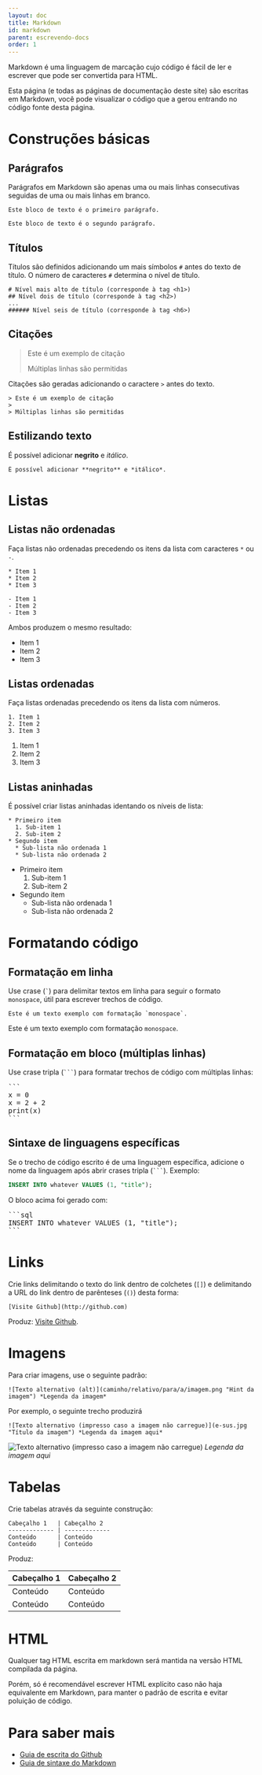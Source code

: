 ```yaml
---
layout: doc
title: Markdown
id: markdown
parent: escrevendo-docs
order: 1
---
```


Markdown é uma linguagem de marcação cujo código é fácil de ler e escrever que pode ser convertida para HTML.

Esta página (e todas as páginas de documentação deste site) são escritas em Markdown, você pode visualizar o código que a gerou entrando no código fonte desta página.

# Construções básicas

## Parágrafos

Parágrafos em Markdown são apenas uma ou mais linhas consecutivas seguidas de uma ou mais linhas em branco.

```
Este bloco de texto é o primeiro parágrafo.

Este bloco de texto é o segundo parágrafo.
```

## Títulos

Títulos são definidos adicionando um mais símbolos `#` antes do texto de título. O número de caracteres `#` determina o nível de título.

```
# Nível mais alto de título (corresponde à tag <h1>)
## Nível dois de título (corresponde à tag <h2>)
...
###### Nível seis de título (corresponde à tag <h6>)
```

## Citações

> Este é um exemplo de citação
>
> Múltiplas linhas são permitidas

Citações são geradas adicionando o caractere `>` antes do texto.

```
> Este é um exemplo de citação
>
> Múltiplas linhas são permitidas
```

## Estilizando texto

É possível adicionar **negrito** e *itálico*.

```
É possível adicionar **negrito** e *itálico*.
```

# Listas

## Listas não ordenadas

Faça listas não ordenadas precedendo os itens da lista com caracteres `*` ou `-`.

```
* Item 1
* Item 2
* Item 3

- Item 1
- Item 2
- Item 3
```

Ambos produzem o mesmo resultado:

* Item 1
* Item 2
* Item 3

## Listas ordenadas

Faça listas ordenadas precedendo os itens da lista com números.

```
1. Item 1
2. Item 2
3. Item 3
```

1. Item 1
2. Item 2
3. Item 3

## Listas aninhadas

É possível criar listas aninhadas identando os níveis de lista:

```
* Primeiro item
  1. Sub-item 1
  2. Sub-item 2
* Segundo item
  * Sub-lista não ordenada 1
  * Sub-lista não ordenada 2
```

* Primeiro item
  1. Sub-item 1
  2. Sub-item 2
* Segundo item
  * Sub-lista não ordenada 1
  * Sub-lista não ordenada 2

# Formatando código

## Formatação em linha

Use crase (<code>\`</code>) para delimitar textos em linha para seguir o formato `monospace`, útil para escrever trechos de código.

```
Este é um texto exemplo com formatação `monospace`.
```

Este é um texto exemplo com formatação `monospace`.

## Formatação em bloco (múltiplas linhas)

Use crase tripla (<code>\`\`\`</code>) para formatar trechos de código com múltiplas linhas:

<pre>
```
x = 0
x = 2 + 2
print(x)
```
</pre>


## Sintaxe de linguagens específicas

Se o trecho de código escrito é de uma linguagem específica, adicione o nome da linguagem após abrir crases tripla (<code>\`\`\`</code>). Exemplo:

```sql
INSERT INTO whatever VALUES (1, "title");
```

O bloco acima foi gerado com:

<pre>
```sql
INSERT INTO whatever VALUES (1, "title");
```
</pre>

# Links

Crie links delimitando o texto do link dentro de colchetes (`[]`) e delimitando a URL do link dentro de parênteses (`()`) desta forma:

```
[Visite Github](http://github.com)
```

Produz: [Visite Github](http://github.com).

# Imagens

Para criar imagens, use o seguinte padrão:

```
![Texto alternativo (alt)](caminho/relativo/para/a/imagem.png "Hint da imagem") *Legenda da imagem*
```

Por exemplo, o seguinte trecho produzirá

```
![Texto alternativo (impresso caso a imagem não carregue)](e-sus.jpg "Título da imagem") *Legenda da imagem aqui*
```

![Texto alternativo (impresso caso a imagem não carregue)](e-sus.jpg "Título da imagem") *Legenda da imagem aqui*

# Tabelas

Crie tabelas através da seguinte construção:

```
Cabeçalho 1   | Cabeçalho 2
------------- | -------------
Conteúdo      | Conteúdo
Conteúdo      | Conteúdo
```

Produz:

Cabeçalho 1   | Cabeçalho 2
------------- | -------------
Conteúdo      | Conteúdo
Conteúdo      | Conteúdo

# HTML

Qualquer tag HTML escrita em markdown será mantida na versão HTML compilada da página.

Porém, só é recomendável escrever HTML explícito caso não haja equivalente em Markdown, para manter o padrão de escrita e evitar poluição de código.

# Para saber mais

* [Guia de escrita do Github](https://help.github.com/categories/writing-on-github/)
* [Guia de sintaxe do Markdown](http://daringfireball.net/projects/markdown/syntax)
